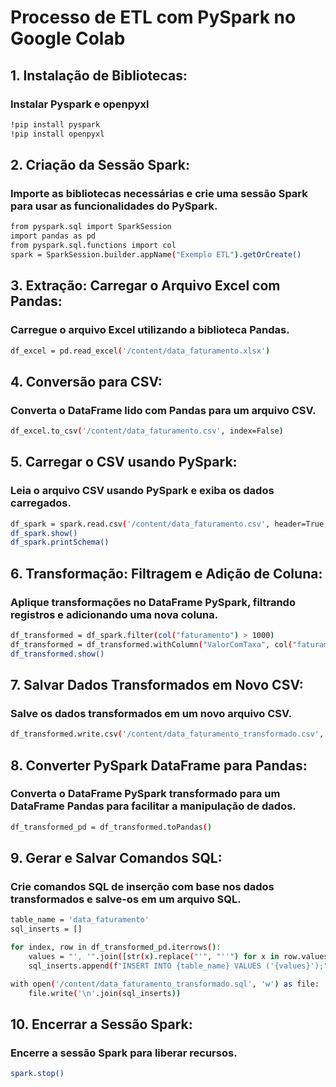 # Processo de ETL com PySpark no Google Colab

## 1. Instalação de Bibliotecas:
### Instalar Pyspark e openpyxl
```bash
!pip install pyspark
!pip install openpyxl
```

## 2. Criação da Sessão Spark:
### Importe as bibliotecas necessárias e crie uma sessão Spark para usar as funcionalidades do PySpark.
```bash
from pyspark.sql import SparkSession
import pandas as pd
from pyspark.sql.functions import col
spark = SparkSession.builder.appName("Exemplo ETL").getOrCreate()
```

## 3. Extração: Carregar o Arquivo Excel com Pandas:
### Carregue o arquivo Excel utilizando a biblioteca Pandas.
```bash
df_excel = pd.read_excel('/content/data_faturamento.xlsx')
```

## 4. Conversão para CSV:
### Converta o DataFrame lido com Pandas para um arquivo CSV.

```bash
df_excel.to_csv('/content/data_faturamento.csv', index=False)
```

## 5. Carregar o CSV usando PySpark:
### Leia o arquivo CSV usando PySpark e exiba os dados carregados.
```bash
df_spark = spark.read.csv('/content/data_faturamento.csv', header=True, inferSchema=True)
df_spark.show()
df_spark.printSchema()
```

## 6. Transformação: Filtragem e Adição de Coluna:
### Aplique transformações no DataFrame PySpark, filtrando registros e adicionando uma nova coluna.
```bash
df_transformed = df_spark.filter(col("faturamento") > 1000)
df_transformed = df_transformed.withColumn("ValorComTaxa", col("faturamento") * 1.1)
df_transformed.show()
```

## 7. Salvar Dados Transformados em Novo CSV:
### Salve os dados transformados em um novo arquivo CSV.
```bash
df_transformed.write.csv('/content/data_faturamento_transformado.csv', header=True)
```

## 8. Converter PySpark DataFrame para Pandas:
### Converta o DataFrame PySpark transformado para um DataFrame Pandas para facilitar a manipulação de dados.
```bash
df_transformed_pd = df_transformed.toPandas()
```

## 9. Gerar e Salvar Comandos SQL:
### Crie comandos SQL de inserção com base nos dados transformados e salve-os em um arquivo SQL.
```bash
table_name = 'data_faturamento'
sql_inserts = []

for index, row in df_transformed_pd.iterrows():
    values = "', '".join([str(x).replace("'", "''") for x in row.values])  
    sql_inserts.append(f"INSERT INTO {table_name} VALUES ('{values}');")

with open('/content/data_faturamento_transformado.sql', 'w') as file:
    file.write('\n'.join(sql_inserts))
```

## 10. Encerrar a Sessão Spark:
### Encerre a sessão Spark para liberar recursos.
```bash
spark.stop()
```
